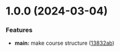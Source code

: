 # 1.0.0 (2024-03-04)


### Features

* **main:** make course structure ([13832ab](https://github.com/asgozenkorudn/os-intro/commit/13832ab1acaceeccad14639ea4859b4787fcbd5e))



